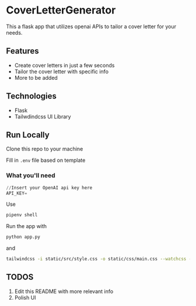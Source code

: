 # CoverLetterGenerator
This a flask app that utilizes openai APIs to tailor a cover letter for your needs.

## Features
- Create cover letters in just a few seconds
- Tailor the cover letter with specific info
- More to be added

## Technologies
- Flask
- Tailwdindcss UI Library

## Run Locally
Clone this repo to your machine

Fill in `.env` file based on template 
### What you'll need
```python
//Insert your OpenAI api key here
API_KEY=
```

Use 
```bash
pipenv shell
```

Run the app with 
```bash
python app.py
```
and 
```bash
tailwindcss -i static/src/style.css -o static/css/main.css --watchcss --watch
```

## TODOS
1. Edit this README with more relevant info
2. Polish UI
